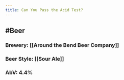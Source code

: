 ```yaml
---
title: Can You Pass the Acid Test?
---
```


## #Beer
### Brewery: [[Around the Bend Beer Company]]

### Beer Style: [[Sour Ale]]

### AbV: 4.4%
